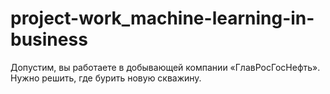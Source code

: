 # project-work_machine-learning-in-business
Допустим, вы работаете в добывающей компании «ГлавРосГосНефть». Нужно решить, где бурить новую скважину.
